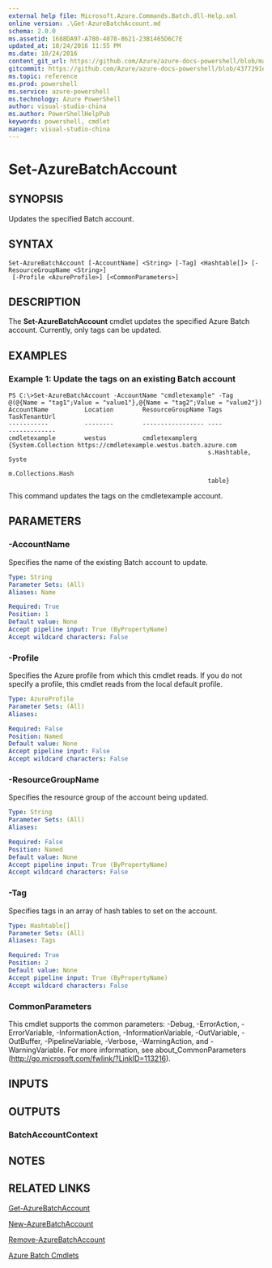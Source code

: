 ```yaml
---
external help file: Microsoft.Azure.Commands.Batch.dll-Help.xml
online version: .\Get-AzureBatchAccount.md
schema: 2.0.0
ms.assetid: 1688DA97-A780-4078-8621-23B1465D6C7E
updated_at: 10/24/2016 11:55 PM
ms.date: 10/24/2016
content_git_url: https://github.com/Azure/azure-docs-powershell/blob/master/azureps-cmdlets-docs/ResourceManager/AzureRM.Batch/v0.9.8/Set-AzureBatchAccount.md
gitcommit: https://github.com/Azure/azure-docs-powershell/blob/4377291ee360e58e2c1c5d644155daf6a0279055/azureps-cmdlets-docs/ResourceManager/AzureRM.Batch/v0.9.8/Set-AzureBatchAccount.md
ms.topic: reference
ms.prod: powershell
ms.service: azure-powershell
ms.technology: Azure PowerShell
author: visual-studio-china
ms.author: PowerShellHelpPub
keywords: powershell, cmdlet
manager: visual-studio-china
---
```


# Set-AzureBatchAccount

## SYNOPSIS
Updates the specified Batch account.

## SYNTAX

```
Set-AzureBatchAccount [-AccountName] <String> [-Tag] <Hashtable[]> [-ResourceGroupName <String>]
 [-Profile <AzureProfile>] [<CommonParameters>]
```

## DESCRIPTION
The **Set-AzureBatchAccount** cmdlet updates the specified Azure Batch account.
Currently, only tags can be updated.

## EXAMPLES

### Example 1: Update the tags on an existing Batch account
```
PS C:\>Set-AzureBatchAccount -AccountName "cmdletexample" -Tag @(@{Name = "tag1";Value = "value1"},@{Name = "tag2";Value = "value2"})
AccountName          Location        ResourceGroupName Tags               TaskTenantUrl
-----------          --------        ----------------- ----               -------------
cmdletexample        westus          cmdletexamplerg   {System.Collection https://cmdletexample.westus.batch.azure.com
                                                       s.Hashtable, Syste
                                                       m.Collections.Hash
                                                       table}
```

This command updates the tags on the cmdletexample account.

## PARAMETERS

### -AccountName
Specifies the name of the existing Batch account to update.

```yaml
Type: String
Parameter Sets: (All)
Aliases: Name

Required: True
Position: 1
Default value: None
Accept pipeline input: True (ByPropertyName)
Accept wildcard characters: False
```

### -Profile
Specifies the Azure profile from which this cmdlet reads.
If you do not specify a profile, this cmdlet reads from the local default profile.

```yaml
Type: AzureProfile
Parameter Sets: (All)
Aliases: 

Required: False
Position: Named
Default value: None
Accept pipeline input: False
Accept wildcard characters: False
```

### -ResourceGroupName
Specifies the resource group of the account being updated.

```yaml
Type: String
Parameter Sets: (All)
Aliases: 

Required: False
Position: Named
Default value: None
Accept pipeline input: True (ByPropertyName)
Accept wildcard characters: False
```

### -Tag
Specifies tags in an array of hash tables to set on the account.

```yaml
Type: Hashtable[]
Parameter Sets: (All)
Aliases: Tags

Required: True
Position: 2
Default value: None
Accept pipeline input: True (ByPropertyName)
Accept wildcard characters: False
```

### CommonParameters
This cmdlet supports the common parameters: -Debug, -ErrorAction, -ErrorVariable, -InformationAction, -InformationVariable, -OutVariable, -OutBuffer, -PipelineVariable, -Verbose, -WarningAction, and -WarningVariable. For more information, see about_CommonParameters (http://go.microsoft.com/fwlink/?LinkID=113216).

## INPUTS

## OUTPUTS

### BatchAccountContext

## NOTES

## RELATED LINKS

[Get-AzureBatchAccount](xref:ResourceManager/AzureRM.Batch/v0.9.8/Get-AzureBatchAccount.md)

[New-AzureBatchAccount](xref:ResourceManager/AzureRM.Batch/v0.9.8/New-AzureBatchAccount.md)

[Remove-AzureBatchAccount](xref:ResourceManager/AzureRM.Batch/v0.9.8/Remove-AzureBatchAccount.md)

[Azure Batch Cmdlets](xref:ResourceManager/AzureRM.Batch/v0.9.8/AzureRM.Batch.md)


